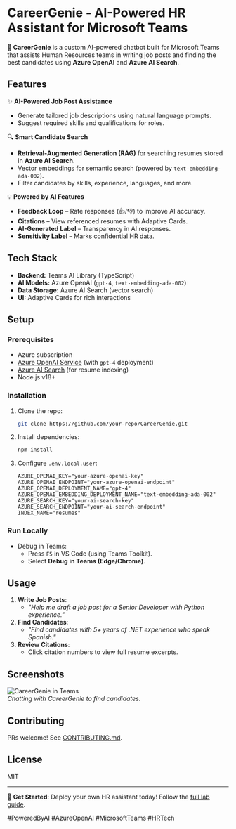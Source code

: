 # CareerGenie - AI-Powered HR Assistant for Microsoft Teams  

🚀 **CareerGenie** is a custom AI-powered chatbot built for Microsoft Teams that assists Human Resources teams in writing job posts and finding the best candidates using **Azure OpenAI** and **Azure AI Search**.  

## Features  

✨ **AI-Powered Job Post Assistance**  
- Generate tailored job descriptions using natural language prompts.  
- Suggest required skills and qualifications for roles.  

🔍 **Smart Candidate Search**  
- **Retrieval-Augmented Generation (RAG)** for searching resumes stored in **Azure AI Search**.  
- Vector embeddings for semantic search (powered by `text-embedding-ada-002`).  
- Filter candidates by skills, experience, languages, and more.  

💡 **Powered by AI Features**  
- **Feedback Loop** – Rate responses (👍/👎) to improve AI accuracy.  
- **Citations** – View referenced resumes with Adaptive Cards.  
- **AI-Generated Label** – Transparency in AI responses.  
- **Sensitivity Label** – Marks confidential HR data.  

## Tech Stack  

- **Backend:** Teams AI Library (TypeScript)  
- **AI Models:** Azure OpenAI (`gpt-4`, `text-embedding-ada-002`)  
- **Data Storage:** Azure AI Search (vector search)  
- **UI:** Adaptive Cards for rich interactions  

## Setup  

### Prerequisites  
- Azure subscription  
- [Azure OpenAI Service](https://portal.azure.com) (with `gpt-4` deployment)  
- [Azure AI Search](https://portal.azure.com) (for resume indexing)  
- Node.js v18+  

### Installation  
1. Clone the repo:  
   ```bash  
   git clone https://github.com/your-repo/CareerGenie.git  
   ```  
2. Install dependencies:  
   ```bash  
   npm install  
   ```  
3. Configure `.env.local.user`:  
   ```env  
   AZURE_OPENAI_KEY="your-azure-openai-key"  
   AZURE_OPENAI_ENDPOINT="your-azure-openai-endpoint"  
   AZURE_OPENAI_DEPLOYMENT_NAME="gpt-4"  
   AZURE_OPENAI_EMBEDDING_DEPLOYMENT_NAME="text-embedding-ada-002"  
   AZURE_SEARCH_KEY="your-ai-search-key"  
   AZURE_SEARCH_ENDPOINT="your-ai-search-endpoint"  
   INDEX_NAME="resumes"  
   ```  

### Run Locally  
- Debug in Teams:  
  - Press `F5` in VS Code (using Teams Toolkit).  
  - Select **Debug in Teams (Edge/Chrome)**.  

## Usage  
1. **Write Job Posts**:  
   - *"Help me draft a job post for a Senior Developer with Python experience."*  
2. **Find Candidates**:  
   - *"Find candidates with 5+ years of .NET experience who speak Spanish."*  
3. **Review Citations**:  
   - Click citation numbers to view full resume excerpts.  


## Screenshots  
![CareerGenie in Teams](https://example.com/careergenie-demo.gif)  
*Chatting with CareerGenie to find candidates.*  

## Contributing  
PRs welcome! See [CONTRIBUTING.md](CONTRIBUTING.md).  

## License  
MIT  

---  
💬 **Get Started**: Deploy your own HR assistant today! Follow the [full lab guide](https://learn.microsoft.com).  

#PoweredByAI #AzureOpenAI #MicrosoftTeams #HRTech
